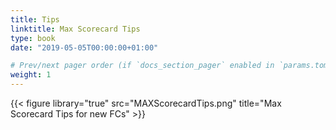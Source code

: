 ```yaml
---
title: Tips
linktitle: Max Scorecard Tips
type: book
date: "2019-05-05T00:00:00+01:00"

# Prev/next pager order (if `docs_section_pager` enabled in `params.toml`)
weight: 1
---
```


{{< figure library="true" src="MAXScorecardTips.png" title="Max Scorecard Tips for new FCs" >}}

